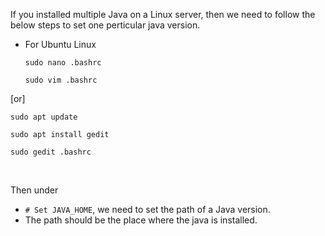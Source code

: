 If you installed multiple Java on a Linux server, then we need to follow the below steps to set one perticular java version.
- For Ubuntu Linux
  ```
  sudo nano .bashrc
  ```
  ```
  sudo vim .bashrc
  ```
  
[or]

  ```
  sudo apt update
  ```
  ```
  sudo apt install gedit
  ```
  ```
  sudo gedit .bashrc
  ```

<br>

Then under
 - `# Set JAVA_HOME`, we need to set the path of a Java version.
 - The path should be the place where the java is installed.
